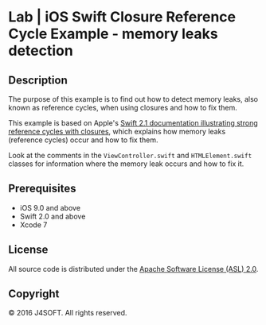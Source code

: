 # Lab | iOS Swift Closure Reference Cycle Example - memory leaks detection

## Description

The purpose of this example is to find out how to detect memory leaks, also known as reference cycles, when using closures and how to fix them.

This example is based on Apple's [Swift 2.1 documentation illustrating strong reference cycles with closures](https://developer.apple.com/library/ios/documentation/Swift/Conceptual/Swift_Programming_Language/AutomaticReferenceCounting.html), which explains how memory leaks (reference cycles) occur and how to fix them.

Look at the comments in the ```ViewController.swift``` and ```HTMLElement.swift``` classes for information where the memory leak occurs and how to fix it.

## Prerequisites

- iOS 9.0 and above
- Swift 2.0 and above
- Xcode 7

## License

All source code is distributed under the [Apache Software License (ASL) 2.0](LICENSE).

## Copyright

© 2016 J4SOFT. All rights reserved.
